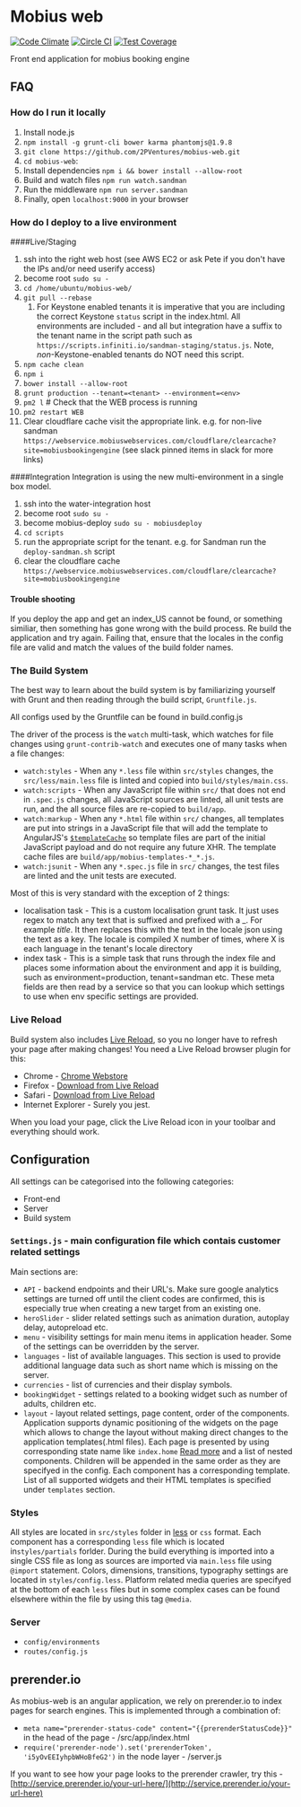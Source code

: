 # Mobius web

[![Code Climate](https://codeclimate.com/repos/55a13cd2e30ba0458a00384f/badges/fda5b4afe8ad006ed0fe/gpa.svg)](https://codeclimate.com/repos/55a13cd2e30ba0458a00384f/feed)
[![Circle CI](https://circleci.com/gh/2PVentures/mobius-web/tree/master.svg?style=shield&circle-token=c747f87a995b02c9d999cee050e74265a98745e4)](https://circleci.com/gh/2PVentures/mobius-web/tree/master)
[![Test Coverage](https://codeclimate.com/repos/55a13cd2e30ba0458a00384f/badges/fda5b4afe8ad006ed0fe/coverage.svg)](https://codeclimate.com/repos/55a13cd2e30ba0458a00384f/coverage)

Front end application for mobius booking engine

## FAQ

### How do I run it locally

1. Install node.js
1. `npm install -g grunt-cli bower karma phantomjs@1.9.8`
1. `git clone https://github.com/2PVentures/mobius-web.git`
1. `cd mobius-web`:
1. Install dependencies `npm i && bower install --allow-root`
1. Build and watch files `npm run watch.sandman`
1. Run the middleware `npm run server.sandman`
1. Finally, open `localhost:9000` in your browser

### How do I deploy to a live environment

####Live/Staging
1. ssh into the right web host (see AWS EC2 or ask Pete if you don't have the IPs and/or need userify access)
1. become root `sudo su -`
1. `cd /home/ubuntu/mobius-web/`
1. `git pull --rebase`
    1. For Keystone enabled tenants it is imperative that you are including the correct Keystone `status` script in the index.html. All environments are included - and all but integration have a suffix to the tenant name in the script path such as `https://scripts.infiniti.io/sandman-staging/status.js`. Note, _non_-Keystone-enabled tenants do NOT need this script.
1. `npm cache clean`
1. `npm i`
1. `bower install --allow-root`
1. `grunt production --tenant=<tenant> --environment=<env>`
1. `pm2 l` # Check that the WEB process is running
1. `pm2 restart WEB`
1. Clear cloudflare cache visit the appropriate link. e.g. for non-live sandman `https://webservice.mobiuswebservices.com/cloudflare/clearcache?site=mobiusbookingengine` (see slack pinned items in slack for more links)

####Integration
Integration is using the new multi-environment in a single box model.
1. ssh into the water-integration host
1. become root `sudo su -`
1. become mobius-deploy `sudo su - mobiusdeploy`
1. `cd scripts`
1. run the appropriate script for the tenant. e.g. for Sandman run the `deploy-sandman.sh` script
1. clear the cloudflare cache `https://webservice.mobiuswebservices.com/cloudflare/clearcache?site=mobiusbookingengine`


#### Trouble shooting

If you deploy the app and get an index_US cannot be found, or something
similiar, then something has gone wrong with the build process. Re build
the application and try again. Failing that, ensure that the locales in the
config file are valid and match the values of the build folder names.

### The Build System

The best way to learn about the build system is by familiarizing yourself with
Grunt and then reading through the build script,
`Gruntfile.js`.

All configs used by the Gruntfile can be found in build.config.js

The driver of the process is the `watch` multi-task, which watches for file
changes using `grunt-contrib-watch` and executes one of many tasks when a file
changes:

* `watch:styles` - When any `*.less` file within `src/styles` changes, the
  `src/less/main.less` file is linted and copied into
  `build/styles/main.css`.
* `watch:scripts` - When any JavaScript file within `src/` that does not end in
  `.spec.js` changes, all JavaScript sources are linted, all unit tests are run, and the all source files are re-copied to `build/app`.
* `watch:markup` - When any `*.html` file within `src/` changes, all templates are put into strings in a JavaScript file that will add the template to AngularJS's [`$templateCache`](http://docs.angularjs.org/api/ng.$templateCache) so template files are part of the initial JavaScript payload and do not require any future XHR.  The template cache files are  `build/app/mobius-templates-*_*.js`.
* `watch:jsunit` - When any `*.spec.js` file in `src/` changes, the test files are linted and the unit tests are executed.

Most of this is very standard with the exception of 2 things:

* localisation task - This is a custom localisation grunt task. It just uses
   regex to match any text that is suffixed and prefixed with a _. For example
   _title_. It then replaces this with the text in the locale json using the text
   as a key. The locale is compiled X number of times, where X is each language
   in the tenant's locale directory
* index task - This is a simple task that runs through the index file and
   places some information about the environment and app it is building, such
   as environment=production, tenant=sandman etc. These meta fields are then
   read by a service so that you can lookup which settings to use when env
   specific settings are provided.

### Live Reload

Build system also includes [Live Reload](http://livereload.com/), so you no
longer have to refresh your page after making changes! You need a Live Reload
browser plugin for this:

* Chrome - [Chrome Webstore](https://chrome.google.com/webstore/detail/livereload/jnihajbhpnppcggbcgedagnkighmdlei)
* Firefox - [Download from Live Reload](http://download.livereload.com/2.0.8/LiveReload-2.0.8.xpi)
* Safari - [Download from Live Reload](http://download.livereload.com/2.0.9/LiveReload-2.0.9.safariextz)
* Internet Explorer - Surely you jest.

When you load your page, click the Live Reload icon in your toolbar and
everything should work.

## Configuration

All settings can be categorised into the following categories:

* Front-end
* Server
* Build system

### `Settings.js` - main configuration file which contais customer related settings

Main sections are:

* `API` - backend endpoints and their URL's. Make sure google analytics settings are turned off until the client codes are confirmed, this is especially true when creating a new target from an existing one.
* `heroSlider` - slider related settings such as animation duration, autoplay delay, autopreload etc.
* `menu` - visibility settings for  main menu items in application header. Some of the settings can be overridden by the server.
* `languages` - list of available languages.  This section is used to provide additional language data such as short name which is missing on the server.
* `currencies` - list of currencies and their display symbols.
* `bookingWidget` - settings related to a booking widget such as number of adults, children etc.
* `layout` - layout related settings, page content, order of the components. Application supports dynamic positioning of the widgets on the page which allows to change the layout without making direct changes to the application templates(.html files). Each page is presented by using corresponding state name like `index.home`  [Read more](https://github.com/angular-ui/ui-router) and a list of nested components. Children will be appended in the same order as they are specifyed in the config. Each component has a corresponding template. List of all supported widgets and their HTML templates is specified under `templates` section.

### Styles

All styles are located in `src/styles` folder in [less](http://lesscss.org/) or `css` format. Each component has a corresponding `less` file which is located in`styles/partials` forlder. During the build everything is imported into a single CSS file as long as sources are imported via `main.less` file using `@import` statement. Colors, dimensions, transitions, typography settings are located in `styles/config.less`. Platform related media queries are specifyed at the bottom of each `less` files but in some complex cases can be found elsewhere within the file by using this tag `@media`.

### Server

* `config/environments`
* `routes/config.js`

## prerender.io

As mobius-web is an angular application, we rely on prerender.io to index pages for search engines. This is implemented through a combination of:

* `meta name="prerender-status-code" content="{{prerenderStatusCode}}"` in the head of the page - /src/app/index.html
* `require('prerender-node').set('prerenderToken', 'i5yOvEEIyhpbWHoBfeG2')` in the node layer - /server.js

If you want to see how your page looks to the prerender crawler, try this - [http://service.prerender.io/your-url-here/](http://service.prerender.io/your-url-here)
